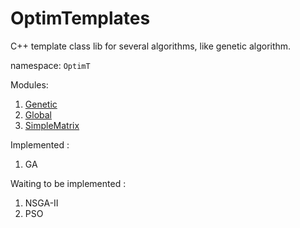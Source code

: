 # OptimTemplates
 
C++ template class lib for several algorithms, like genetic algorithm.

namespace: `OptimT`

Modules:
1. [Genetic](./docs/Genetic.md)
2. [Global](./docs/Genetic.md)
3. [SimpleMatrix](./docs/SimpleMatrix.md)


Implemented : 
1. GA

Waiting to be implemented :
1. NSGA-II
2. PSO